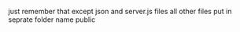 just remember that except json and server.js files all other files put in seprate folder name public
